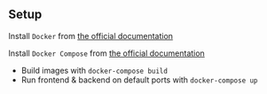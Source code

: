 ## Setup

Install `Docker` from [the official documentation](https://docs.docker.com/engine/installation/)

Install `Docker Compose` from [the official documentation](https://docs.docker.com/compose/install/)

* Build images with `docker-compose build`
* Run frontend & backend on default ports with `docker-compose up`
